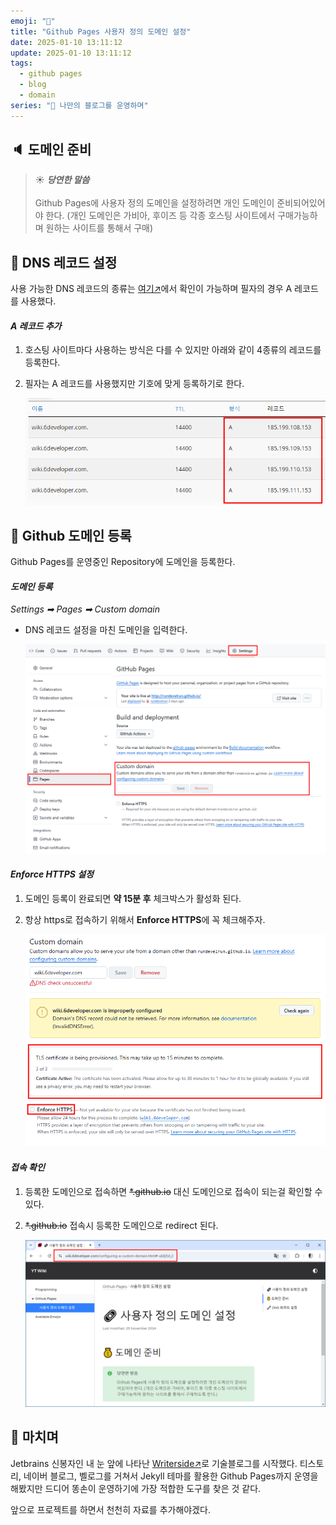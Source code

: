 ```yaml
---
emoji: "🚀"
title: "Github Pages 사용자 정의 도메인 설정"
date: 2025-01-10 13:11:12
update: 2025-01-10 13:11:12
tags:
  - github pages
  - blog
  - domain
series: "📝 나만의 블로그를 운영하며"
---
```


## 🔈 도메인 준비

> ☀️ ***당연한 말씀***
> <br/><br/>
> Github Pages에 사용자 정의 도메인을 설정하려면 개인 도메인이 준비되어있어야 한다.
> (개인 도메인은 가비아, 후이즈 등 각종 호스팅 사이트에서 구매가능하며 원하는 사이트를 통해서 구매)

## 💎 DNS 레코드 설정
사용 가능한 DNS 레코드의 종류는 [여기↗](https://docs.github.com/ko/pages/configuring-a-custom-domain-for-your-github-pages-site/managing-a-custom-domain-for-your-github-pages-site#dns-records-for-your-custom-domain)에서 확인이 가능하며 필자의 경우 A 레코드를 사용했다.

#### ***A 레코드 추가***
1. 호스팅 사이트마다 사용하는 방식은 다를 수 있지만 아래와 같이 4종류의 레코드를 등록한다.
2. 필자는 A 레코드를 사용했지만 기호에 맞게 등록하기로 한다.

   ![](images/20241125_083158.png)

## 🍨 Github 도메인 등록
Github Pages를 운영중인 Repository에 도메인을 등록한다.

#### ***도메인 등록***
*Settings ➡ Pages ➡ Custom domain*
- DNS 레코드 설정을 마친 도메인을 입력한다.

    ![](images/20241125_082905.png)

#### ***Enforce HTTPS 설정***
1. 도메인 등록이 완료되면 **약 15분 후** 체크박스가 활성화 된다.
2. 항상 https로 접속하기 위해서 **Enforce HTTPS**에 꼭 체크해주자.

   ![](images/20241125_083307.png)

#### ***접속 확인***
1. 등록한 도메인으로 접속하면 ~~*.github.io~~ 대신 도메인으로 접속이 되는걸 확인할 수 있다.
2. ~~*.github.io~~ 접속시 등록한 도메인으로 redirect 된다.

   ![](images/20241125_134247.png)

## 👋 마치며
Jetbrains 신봉자인 내 눈 앞에 나타난 [Writerside↗](https://www.jetbrains.com/ko-kr/writerside/)로 기술블로그를 시작했다.
티스토리, 네이버 블로그, 벨로그를 거쳐서 Jekyll 테마를 활용한 Github Pages까지 운영을 해봤지만 드디어 똥손이 운영하기에 가장 적합한 도구를 찾은 것 같다.

앞으로 프로젝트를 하면서 천천히 자료를 추가해야겠다.